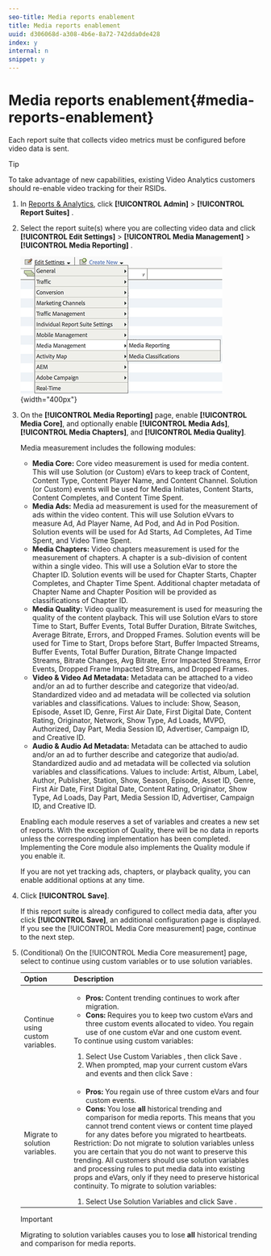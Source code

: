 ```yaml
---
seo-title: Media reports enablement
title: Media reports enablement
uuid: d306068d-a308-4b6e-8a72-742dda0de428
index: y
internal: n
snippet: y
---
```


# Media reports enablement{#media-reports-enablement}

Each report suite that collects video metrics must be configured before video data is sent.

>[!TIP]
>
>To take advantage of new capabilities, existing Video Analytics customers should re-enable video tracking for their RSIDs.

1. In [Reports & Analytics](https://my.omniture.com/login/), click  **[!UICONTROL Admin]** > **[!UICONTROL Report Suites]** . 

1. Select the report suite(s) where you are collecting video data and click  **[!UICONTROL Edit Settings]** > **[!UICONTROL Media Management]** > **[!UICONTROL Media Reporting]** .

   ![](assets/media-reporting.png){width="400px"}

1. On the **[!UICONTROL Media Reporting]** page, enable **[!UICONTROL Media Core]**, and optionally enable **[!UICONTROL Media Ads]**, **[!UICONTROL Media Chapters]**, and **[!UICONTROL Media Quality]**.

   Media measurement includes the following modules:

    * **Media Core:** Core video measurement is used for media content. This will use Solution (or Custom) eVars to keep track of Content, Content Type, Content Player Name, and Content Channel. Solution (or Custom) events will be used for Media Initiates, Content Starts, Content Completes, and Content Time Spent. 
    * **Media Ads:** Media ad measurement is used for the measurement of ads within the video content. This will use Solution eVvars to measure Ad, Ad Player Name, Ad Pod, and Ad in Pod Position. Solution events will be used for Ad Starts, Ad Completes, Ad Time Spent, and Video Time Spent. 
    * **Media Chapters:** Video chapters measurement is used for the measurement of chapters. A chapter is a sub-division of content within a single video. This will use a Solution eVar to store the Chapter ID. Solution events will be used for Chapter Starts, Chapter Completes, and Chapter Time Spent. Additional chapter metadata of Chapter Name and Chapter Position will be provided as classifications of Chapter ID. 
    * **Media Quality:** Video quality measurement is used for measuring the quality of the content playback. This will use Solution eVars to store Time to Start, Buffer Events, Total Buffer Duration, Bitrate Switches, Average Bitrate, Errors, and Dropped Frames. Solution events will be used for Time to Start, Drops before Start, Buffer Impacted Streams, Buffer Events, Total Buffer Duration, Bitrate Change Impacted Streams, Bitrate Changes, Avg Bitrate, Error Impacted Streams, Error Events, Dropped Frame Impacted Streams, and Dropped Frames. 
    * **Video & Video Ad Metadata:** Metadata can be attached to a video and/or an ad to further describe and categorize that video/ad. Standardized video and ad metadata will be collected via solution variables and classifications. Values to include: Show, Season, Episode, Asset ID, Genre, First Air Date, First Digital Date, Content Rating, Originator, Network, Show Type, Ad Loads, MVPD, Authorized, Day Part, Media Session ID, Advertiser, Campaign ID, and Creative ID. 
    * **Audio & Audio Ad Metadata:** Metadata can be attached to audio and/or an ad to further describe and categorize that audio/ad. Standardized audio and ad metadata will be collected via solution variables and classifications. Values to include: Artist, Album, Label, Author, Publisher, Station, Show, Season, Episode, Asset ID, Genre, First Air Date, First Digital Date, Content Rating, Originator, Show Type, Ad Loads, Day Part, Media Session ID, Advertiser, Campaign ID, and Creative ID.

   Enabling each module reserves a set of variables and creates a new set of reports. With the exception of Quality, there will be no data in reports unless the corresponding implementation has been completed. Implementing the Core module also implements the Quality module if you enable it.

   If you are not yet tracking ads, chapters, or playback quality, you can enable additional options at any time. 

1. Click **[!UICONTROL Save]**.

   If this report suite is already configured to collect media data, after you click **[!UICONTROL Save]**, an additional configuration page is displayed. If you see the [!UICONTROL Media Core measurement] page, continue to the next step. 

1. (Conditional) On the [!UICONTROL Media Core measurement] page, select to continue using custom variables or to use solution variables. 

   | Option | Description |
   | --- | --- |
   | Continue using custom variables.  | <ul> <li> **Pros:** Content trending continues to work after migration.  </li> <li> **Cons:** Requires you to keep two custom eVars and three custom events allocated to video. You regain use of one custom eVar and one custom event.  </li> </ul> To continue using custom variables: <ol> <li>Select Use Custom Variables , then click Save .  </li> <li>When prompted, map your current custom eVars and events and then click Save : </li> </ol> |
   | Migrate to solution variables.  | <ul> <li> **Pros:** You regain use of three custom eVars and four custom events.  </li> <li> **Cons:** You lose **all** historical trending and comparison for media reports. This means that you cannot trend content views or content time played for any dates before you migrated to heartbeats.  </li> </ul> Restriction:  Do not migrate to solution variables unless you are certain that you do not want to preserve this trending.  All customers should use solution variables and processing rules to put media data into existing props and eVars, only if they need to preserve historical continuity.  To migrate to solution variables: <ol> <li>Select Use Solution Variables and click Save .  </li> </ol> | 
   
   >[!IMPORTANT] 
   >Migrating to solution variables causes you to lose **all** historical trending and comparison for media reports.  

